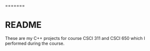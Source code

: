 
=======
# README #
These are my C++ projects for course CSCI 311 and CSCI 650
which I performed during the course.
